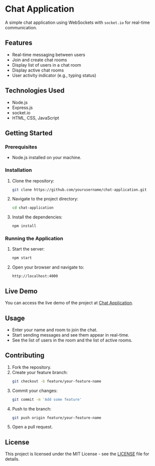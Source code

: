 # Chat Application

A simple chat application using WebSockets with `socket.io` for real-time communication.

## Features

- Real-time messaging between users
- Join and create chat rooms
- Display list of users in a chat room
- Display active chat rooms
- User activity indicator (e.g., typing status)

## Technologies Used

- Node.js
- Express.js
- socket.io
- HTML, CSS, JavaScript

## Getting Started

### Prerequisites

- Node.js installed on your machine.

### Installation

1. Clone the repository:
    ```bash
    git clone https://github.com/yourusername/chat-application.git
    ```
2. Navigate to the project directory:
    ```bash
    cd chat-application
    ```
3. Install the dependencies:
    ```bash
    npm install
    ```

### Running the Application

1. Start the server:
    ```bash
    npm start
    ```
2. Open your browser and navigate to:
    ```
    http://localhost:4000
    ```

## Live Demo

You can access the live demo of the project at [Chat Application](https://socket-io-ql62.onrender.com).

## Usage

- Enter your name and room to join the chat.
- Start sending messages and see them appear in real-time.
- See the list of users in the room and the list of active rooms.

## Contributing

1. Fork the repository.
2. Create your feature branch:
    ```bash
    git checkout -b feature/your-feature-name
    ```
3. Commit your changes:
    ```bash
    git commit -m 'Add some feature'
    ```
4. Push to the branch:
    ```bash
    git push origin feature/your-feature-name
    ```
5. Open a pull request.

## License

This project is licensed under the MIT License - see the [LICENSE](LICENSE) file for details.
